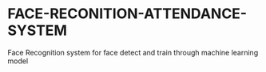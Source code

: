 # FACE-RECONITION-ATTENDANCE-SYSTEM
Face Recognition system for face detect and train through machine learning model  
